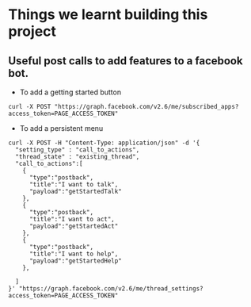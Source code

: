 # Things we learnt building this project

## Useful post calls to add features to a facebook bot.
*  To add a getting started button
```
curl -X POST "https://graph.facebook.com/v2.6/me/subscribed_apps?access_token=PAGE_ACCESS_TOKEN"
```
* To add a persistent menu
```
curl -X POST -H "Content-Type: application/json" -d '{
  "setting_type" : "call_to_actions",
  "thread_state" : "existing_thread",
  "call_to_actions":[
    {
      "type":"postback",
      "title":"I want to talk",
      "payload":"getStartedTalk"
    },
    {
      "type":"postback",
      "title":"I want to act",
      "payload":"getStartedAct"
    },
    {
      "type":"postback",
      "title":"I want to help",
      "payload":"getStartedHelp"
    },

  ]
}' "https://graph.facebook.com/v2.6/me/thread_settings?access_token=PAGE_ACCESS_TOKEN"
```


